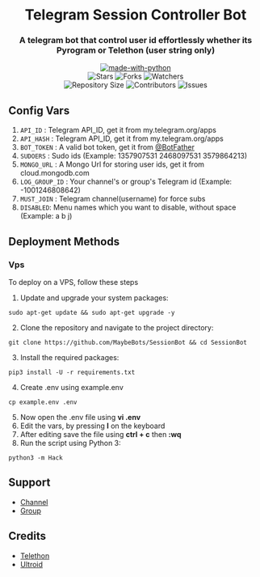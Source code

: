 <h1 align= center>Telegram Session Controller Bot</h1>
<h3 align = center>A telegram bot that control user id effortlessly whether its Pyrogram or Telethon (user string only)</h3>
<p align="center">
<a href="https://python.org"><img src="http://forthebadge.com/images/badges/made-with-python.svg" alt="made-with-python"></a>
<br>
    <img src="https://img.shields.io/github/stars/MaybeBots/SessionBot?style=for-the-badge" alt="Stars">
    <img src="https://img.shields.io/github/forks/MaybeBots/SessionBot?style=for-the-badge" alt="Forks">
    <img src="https://img.shields.io/github/watchers/MaybeBots/SessionBot?style=for-the-badge" alt="Watchers"> 
<br>
    <img src="https://img.shields.io/github/repo-size/MaybeBots/SessionBot?style=for-the-badge" alt="Repository Size">
    <img src="https://img.shields.io/github/contributors/MaybeBots/SessionBot?style=for-the-badge" alt="Contributors">
    <img src="https://img.shields.io/github/issues/MaybeBots/SessionBot?style=for-the-badge" alt="Issues">
</p>

## Config Vars

1. `API_ID` : Telegram API_ID, get it from my.telegram.org/apps
2. `API_HASH` : Telegram API_ID, get it from my.telegram.org/apps
3. `BOT_TOKEN` : A valid bot token, get it from [@BotFather](https://t.me/BotFather)
4. `SUDOERS` : Sudo ids (Example: 1357907531 2468097531 3579864213)
5. `MONGO_URL` : A Mongo Url for storing user ids, get it from cloud.mongodb.com
6. `LOG_GROUP_ID` : Your channel's or group's Telegram id (Example: -1001246808642)
7. `MUST_JOIN` : Telegram channel(username) for force subs
8. `DISABLED`: Menu names which you want to disable, without space (Example: a b j)

## Deployment Methods

### Vps

To deploy on a VPS, follow these steps

1. Update and upgrade your system packages:

```
sudo apt-get update && sudo apt-get upgrade -y
```

2. Clone the repository and navigate to the project directory:

```
git clone https://github.com/MaybeBots/SessionBot && cd SessionBot
```

3. Install the required packages:

```
pip3 install -U -r requirements.txt
```

4. Create .env using example.env

```
cp example.env .env
```

5. Now open the .env file using **vi .env**
6. Edit the vars, by pressing **I** on the keyboard
7. After editing save the file using **ctrl + c** then **:wq**
8. Run the script using Python 3:

```
python3 -m Hack
```

## Support

- [Channel](https://t.me/Maybebots)
- [Group](https://t.me/MaybeBotsSupport)

## Credits

- [Telethon](https://github.com/LonamiWebs/Telethon)
- [Ultroid](https://github.com/TeamUltroid/Ultroid)
